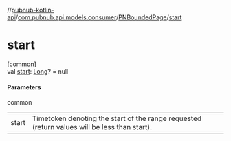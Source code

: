 //[pubnub-kotlin-api](../../../index.md)/[com.pubnub.api.models.consumer](../index.md)/[PNBoundedPage](index.md)/[start](start.md)

# start

[common]\
val [start](start.md): [Long](https://kotlinlang.org/api/latest/jvm/stdlib/kotlin/-long/index.html)? = null

#### Parameters

common

| | |
|---|---|
| start | Timetoken denoting the start of the range requested     (return values will be less than start). |
